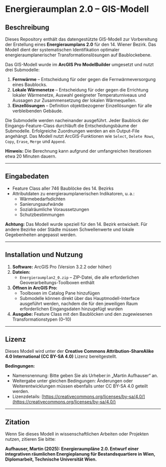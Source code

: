 # Energieraumplan 2.0 – GIS-Modell

## Beschreibung

Dieses Repository enthält das datengestützte GIS-Modell zur Vorbereitung der Erstellung eines **Energieraumplans 2.0** für den 14. Wiener Bezirk. Das Modell dient der systematischen Identifikation optimaler energieraumplanerischer Transformationslösungen auf Baublockebene.  

Das GIS-Modell wurde im **ArcGIS Pro ModelBuilder** umgesetzt und nutzt drei Submodelle:  

1. **Fernwärme** – Entscheidung für oder gegen die Fernwärmeversorgung eines Baublocks.  
2. **Lokale Wärmenetze** – Entscheidung für oder gegen die Errichtung lokaler Wärmenetze, Auswahl geeigneter Temperaturniveaus und Aussagen zur Zusammensetzung der lokalen Wärmequellen.  
3. **Einzellösungen** – Definition objektbezogener Einzellösungen für alle verbleibenden Gebäude.

Die Submodelle werden nacheinander ausgeführt. Jeder Baublock der Eingangs-Feature-Class durchläuft die Entscheidungsbäume der Submodelle. Erfolgreiche Zuordnungen werden an ein Output-File angehängt. Das Modell nutzt ArcGIS-Funktionen wie `Select`, `Delete Rows`, `Copy`, `Erase`, `Merge` und `Append`.  

**Hinweis:** Die Berechnung kann aufgrund der umfangreichen Iterationen etwa 20 Minuten dauern.

---

## Eingabedaten

- Feature Class aller 746 Baublöcke des 14. Bezirks  
- Attributdaten zu energieraumplanerischen Indikatoren, u. a.:
  - Wärmebedarfsdichten  
  - Sanierungsaufwände  
  - Sozialräumliche Voraussetzungen  
  - Schutzbestimmungen 

**Achtung:** Das Modell wurde speziell für den 14. Bezirk entwickelt. Für andere Bezirke oder Städte müssen Schwellenwerte und lokale Gegebenheiten angepasst werden.

---

## Installation und Nutzung

1. **Software:** ArcGIS Pro (Version 3.2.2 oder höher)  
2. **Dateien:**  
   - `Energieraumplan2_0.zip` – ZIP-Datei, die alle erforderlichen Geoverarbeitungs-Toolboxen enthält
3. **Öffnen in ArcGIS Pro:**  
   - Toolboxen im Catalog Pane hinzufügen  
   - Submodelle können direkt über das Hauptmodell-Interface ausgeführt werden, nachdem die für den jeweiligen Raum erforderlichen Eingangsdaten hinzugefügt wurden
4. **Ausgabe:** Feature Class mit den Baublöcken und den zugewiesenen Transformationstypen (0–10)  

---

## Lizenz

Dieses Modell wird unter der **Creative Commons Attribution-ShareAlike 4.0 International (CC BY-SA 4.0)** Lizenz bereitgestellt.  

**Bedingungen:**  
- Namensnennung: Bitte geben Sie als Urheber:in „Martin Aufhauser“ an.  
- Weitergabe unter gleichen Bedingungen: Änderungen oder Weiterentwicklungen müssen ebenfalls unter CC BY-SA 4.0 geteilt werden.  
- Lizenzdetails: [https://creativecommons.org/licenses/by-sa/4.0/](https://creativecommons.org/licenses/by-sa/4.0/)

---

## Zitation

Wenn Sie dieses Modell in wissenschaftlichen Arbeiten oder Projekten nutzen, zitieren Sie bitte:

**Aufhauser, Martin (2025): Energieraumpläne 2.0. Entwurf einer integrativen räumlichen Energieplanung für Bestandsquartiere in Wien, Diplomarbeit, Technische Universität Wien.**

